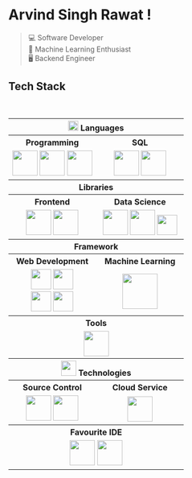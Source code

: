 # Arvind Singh Rawat !

> :computer: Software Developer\
> :robot: Machine Learning Enthusiast\
> :desktop_computer: Backend Engineer

## Tech Stack
<br/>

<table>
    <tbody>
        <tr>
            <th colspan=2>
                <img src="https://github.com/ArvindSinghRawat/ArvindSinghRawat/blob/master/icons/icons8-laptop-coding-50.png?raw=true" height=20/> Languages
            </th>
        </tr>
        <tr>
            <th>
                <b>
                    Programming
                </b>
            </th>
            <th>
                <b>
                    SQL
                </b>
            </th>
        </tr>
        <tr>
            <td align="center" width="50%" >
                <img src="https://github.com/ArvindSinghRawat/ArvindSinghRawat/blob/master/icons/icons8-python-50.png?raw=true" height=50/>
                <img src="https://github.com/ArvindSinghRawat/ArvindSinghRawat/blob/master/icons/icons8-c++-50.png?raw=true" height=50/>
                <img src="https://github.com/ArvindSinghRawat/ArvindSinghRawat/blob/master/icons/icons8-java-50.png?raw=true" height=50/>
            </td>
            <td align="center" width="50%" >
                <img src="https://github.com/ArvindSinghRawat/ArvindSinghRawat/blob/master/icons/icons8-mysql-logo-50.png?raw=true" height=50/>
                <img src="https://github.com/ArvindSinghRawat/ArvindSinghRawat/blob/master/icons/icons8-postgresql-50.png?raw=true" height=50/>
            </td>
        </tr>
        <tr>
            <th colspan=2>
                Libraries
            </th>
        </tr>
        <tr>
            <th>
                Frontend
            </th>
            <th>
                Data Science
            </th>
        </tr>
        <tr>
            <td align="center" width="50%" >
                <img src="https://github.com/ArvindSinghRawat/ArvindSinghRawat/blob/master/icons/icons8-react-50.png?raw=true" height=50/>
                <img src="https://github.com/ArvindSinghRawat/ArvindSinghRawat/blob/master/icons/icons8-bootstrap-50.png?raw=true" height=50/>
            </td>
            <td align="center" width="50%" >
                <img src="https://upload.wikimedia.org/wikipedia/commons/thumb/3/31/NumPy_logo_2020.svg/330px-NumPy_logo_2020.svg.png" height=50/>
                <img src="https://upload.wikimedia.org/wikipedia/commons/thumb/e/ed/Pandas_logo.svg/450px-Pandas_logo.svg.png" height=50/>
                <img src="https://upload.wikimedia.org/wikipedia/en/thumb/5/56/Matplotlib_logo.svg/450px-Matplotlib_logo.svg.png" height=40/>
            </td>
        </tr>
        <tr>
            <th colspan=2>
                Framework
            </th>
        </tr>
        <tr>
            <th>
                Web Development
            </th>
            <th>
                Machine Learning
            </th>
        </tr>
        <tr>
            <td align="center" width="50%">
                <img src="https://upload.wikimedia.org/wikipedia/commons/thumb/4/44/Spring_Framework_Logo_2018.svg/330px-Spring_Framework_Logo_2018.svg.png" height=40/>
                <img src="https://github.com/ArvindSinghRawat/ArvindSinghRawat/blob/master/icons/springboot.jpeg?raw=true" height=40/>
                <br/>
                <img src="https://upload.wikimedia.org/wikipedia/commons/thumb/3/3c/Flask_logo.svg/330px-Flask_logo.svg.png" height=40/>
                <img src="https://upload.wikimedia.org/wikipedia/commons/thumb/7/75/Django_logo.svg/278px-Django_logo.svg.png" height=40/>
            </td>
            <td align="center" width="50%">
                <img src="https://upload.wikimedia.org/wikipedia/commons/thumb/1/11/TensorFlowLogo.svg/330px-TensorFlowLogo.svg.png" height=70/>
            </td>
        </tr>
        <tr>
            <th colspan=2>
                Tools
            </th>
        </tr>
        <tr>
            <td align="center" colspan=2>
                <img src="https://github.com/ArvindSinghRawat/ArvindSinghRawat/blob/master/icons/icons8-git-50.png?raw=true" height=50/>
            </td>
        </tr>
        <tr>
            <th colspan=2>
                <img src="https://github.com/ArvindSinghRawat/ArvindSinghRawat/blob/master/icons/icons8-gears-50.png?raw=true" height=30/> Technologies
            </th>
        </tr>
        <tr>
            <th>
                Source Control
            </th>
            <th>
                Cloud Service
            </th>
        </tr>
        <tr>
            <td align="center" width="50%">
                <img src="https://github.com/ArvindSinghRawat/ArvindSinghRawat/blob/master/icons/icons8-github-50.png?raw=true" height=50/>
                <img src="https://github.com/ArvindSinghRawat/ArvindSinghRawat/blob/master/icons/icons8-gitlab-50.png?raw=true" height=50/>
            </td>
            <td align="center" width="50%" >
                <img src="https://github.com/ArvindSinghRawat/ArvindSinghRawat/blob/master/icons/icons8-amazon-web-services-50.png?raw=true" height=50/>
            </td>
        </tr>
        <tr>
            <th colspan=2>
                Favourite IDE
            </th>
        </tr>
        <tr>
            <td align="center" width="50%"  colspan=2>
                <img src="https://github.com/ArvindSinghRawat/ArvindSinghRawat/blob/master/icons/icons8-intellij-idea-50.png?raw=true" height=50/>
                <img src="https://github.com/ArvindSinghRawat/ArvindSinghRawat/blob/master/icons/icons8-visual-studio-code-2019-50.png?raw=true" height=50/>
            </td>
        </tr>
    </tbody>
</table>
